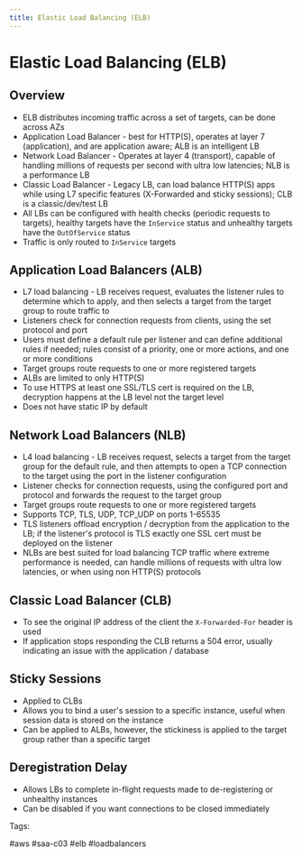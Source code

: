 ```yaml
---
title: Elastic Load Balancing (ELB)
---
```


# Elastic Load Balancing (ELB)

## Overview

* ELB distributes incoming traffic across a set of targets, can be done
  across AZs
* Application Load Balancer - best for HTTP(S), operates at layer 7
  (application), and are application aware; ALB is an intelligent LB
* Network Load Balancer - Operates at layer 4 (transport), capable of
  handling millions of requests per second with ultra low latencies;
  NLB is a performance LB
* Classic Load Balancer - Legacy LB, can load balance HTTP(S) apps while
  using L7 specific features (X-Forwarded and sticky sessions); CLB is a
  classic/dev/test LB
* All LBs can be configured with health checks (periodic requests to
  targets), healthy targets have the `InService` status and unhealthy
  targets have the `OutOfService` status
* Traffic is only routed to `InService` targets

## Application Load Balancers (ALB)

* L7 load balancing - LB receives request, evaluates the listener rules
  to determine which to apply, and then selects a target from the target
  group to route traffic to
* Listeners check for connection requests from clients, using the set
  protocol and port
* Users must define a default rule per listener and can define
  additional rules if needed; rules consist of a priority, one or more
  actions, and one or more conditions
* Target groups route requests to one or more registered targets
* ALBs are limited to only HTTP(S)
* To use HTTPS at least one SSL/TLS cert is required on the LB,
  decryption happens at the LB level not the target level
* Does not have static IP by default

## Network Load Balancers (NLB)

* L4 load balancing - LB receives request, selects a target from the
  target group for the default rule, and then attempts to open a TCP
  connection to the target using the port in the listener
  configuration
* Listener checks for connection requests, using the configured port and
  protocol and forwards the request to the target group
* Target groups route requests to one or more registered targets
* Supports TCP, TLS, UDP, TCP_UDP on ports 1-65535
* TLS listeners offload encryption / decryption from the application to
  the LB; if the listener's protocol is TLS exactly one SSL cert must be
  deployed on the listener
* NLBs are best suited for load balancing TCP traffic where extreme
  performance is needed, can handle millions of requests with ultra low
  latencies, or when using non HTTP(S) protocols

## Classic Load Balancer (CLB)

* To see the original IP address of the client the `X-Forwarded-For`
  header is used
* If application stops responding the CLB returns a 504 error, usually
  indicating an issue with the application / database

## Sticky Sessions

* Applied to CLBs
* Allows you to bind a user's session to a specific instance, useful
  when session data is stored on the instance
* Can be applied to ALBs, however, the stickiness is applied to the
  target group rather than a specific target

## Deregistration Delay

* Allows LBs to complete in-flight requests made to de-registering or
  unhealthy instances
* Can be disabled if you want connections to be closed immediately

Tags:

  #aws #saa-c03 #elb #loadbalancers
